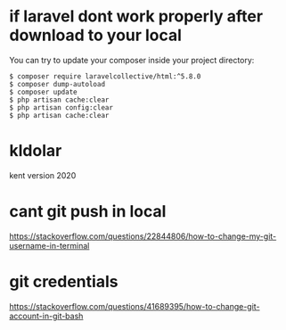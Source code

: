 # if laravel dont work properly after download to your local
You can try to update your composer inside your project directory:

```
$ composer require laravelcollective/html:^5.8.0
$ composer dump-autoload
$ composer update
$ php artisan cache:clear
$ php artisan config:clear
$ php artisan cache:clear
```


# kldolar
kent version 2020

# cant git push in local

https://stackoverflow.com/questions/22844806/how-to-change-my-git-username-in-terminal

# git credentials

https://stackoverflow.com/questions/41689395/how-to-change-git-account-in-git-bash